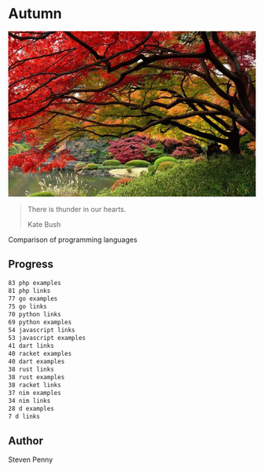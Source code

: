 # Autumn

![hero](docs/image.jpg)

> There is thunder in our hearts.
>
> Kate Bush

Comparison of programming languages

## Progress

~~~
83 php examples
81 php links
77 go examples
75 go links
70 python links
69 python examples
54 javascript links
53 javascript examples
41 dart links
40 racket examples
40 dart examples
38 rust links
38 rust examples
38 racket links
37 nim examples
34 nim links
28 d examples
7 d links
~~~

## Author

Steven Penny
